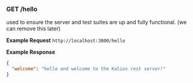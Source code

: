 ### GET /hello
used to ensure the server and test suites are up and fully functional. (we can remove this later)

**Example Request**
`http://localhost:3000/hello`

**Example Response**
```json
{
  "welcome": "hello and welcome to the Kalios rest server!"
}
```
